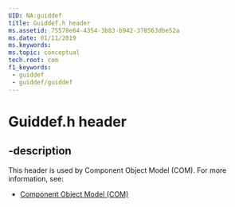 ```yaml
---
UID: NA:guiddef
title: Guiddef.h header
ms.assetid: 75578e64-4354-3b83-b942-378563dbe52a
ms.date: 01/11/2019
ms.keywords: 
ms.topic: conceptual
tech.root: com
f1_keywords:
 - guiddef
 - guiddef/guiddef
---
```


# Guiddef.h header


## -description

This header is used by Component Object Model (COM). For more information, see:

- [Component Object Model (COM)](../_com/index.md)


